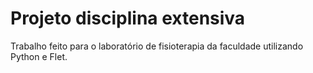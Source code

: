# Projeto disciplina extensiva 

Trabalho feito para o laboratório de fisioterapia da faculdade utilizando Python e Flet.
